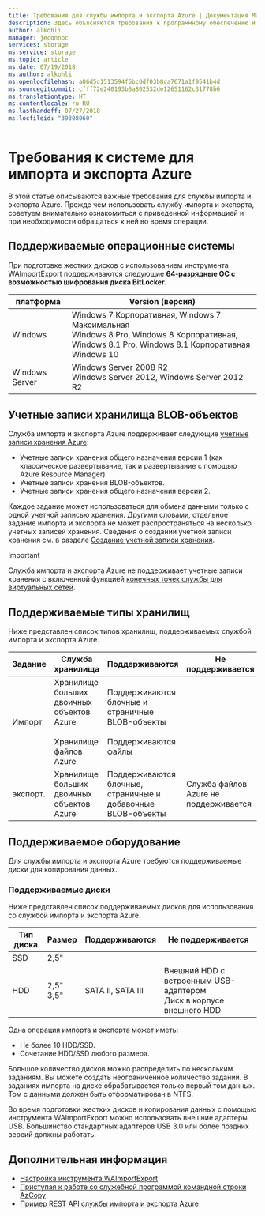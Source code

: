 ```yaml
---
title: Требования для службы импорта и экспорта Azure | Документация Майкрософт
description: Здесь объясняются требования к программному обеспечению и оборудованию для службы импорта и экспорта Azure.
author: alkohli
manager: jeconnoc
services: storage
ms.service: storage
ms.topic: article
ms.date: 07/19/2018
ms.author: alkohli
ms.openlocfilehash: a86d5c1513594f5bc0df03b8ca7671a1f9541b4d
ms.sourcegitcommit: cfff72e240193b5a802532de12651162c31778b6
ms.translationtype: HT
ms.contentlocale: ru-RU
ms.lasthandoff: 07/27/2018
ms.locfileid: "39308060"
---
```

# <a name="azure-importexport-system-requirements"></a>Требования к системе для импорта и экспорта Azure

В этой статье описываются важные требования для службы импорта и экспорта Azure. Прежде чем использовать службу импорта и экспорта, советуем внимательно ознакомиться с приведенной информацией и при необходимости обращаться к ней во время операции.

## <a name="supported-operating-systems"></a>Поддерживаемые операционные системы

При подготовке жестких дисков с использованием инструмента WAImportExport поддерживаются следующие **64-разрядные ОС с возможностью шифрования диска BitLocker**.


|платформа |Version (версия) |
|---------|---------|
|Windows     | Windows 7 Корпоративная, Windows 7 Максимальная <br> Windows 8 Pro, Windows 8 Корпоративная, Windows 8.1 Pro, Windows 8.1 Корпоративная <br> Windows 10        |
|Windows Server     |Windows Server 2008 R2 <br> Windows Server 2012, Windows Server 2012 R2         |


## <a name="supported-storage-accounts"></a>Учетные записи хранилища BLOB-объектов

Служба импорта и экспорта Azure поддерживает следующие [учетные записи хранения Azure](storage-account-options.md):
- Учетные записи хранения общего назначения версии 1 (как классическое развертывание, так и развертывание с помощью Azure Resource Manager).
- Учетные записи хранения BLOB-объектов.
- Учетные записи хранения общего назначения версии 2.

Каждое задание может использоваться для обмена данными только с одной учетной записью хранения. Другими словами, отдельное задание импорта и экспорта не может распространяться на несколько учетных записей хранения. Сведения о создании учетной записи хранения см. в разделе [Создание учетной записи хранения](storage-create-storage-account.md#create-a-storage-account).

> [!IMPORTANT] 
> Служба импорта и экспорта Azure не поддерживает учетные записи хранения с включенной функцией [конечных точек службы для виртуальных сетей](../../virtual-network/virtual-network-service-endpoints-overview.md). 

## <a name="supported-storage-types"></a>Поддерживаемые типы хранилищ

Ниже представлен список типов хранилищ, поддерживаемых службой импорта и экспорта Azure.


|Задание  |Служба хранилища |Поддерживаются  |Не поддерживается  |
|---------|---------|---------|---------|
|Импорт     |  Хранилище больших двоичных объектов Azure <br><br> Хранилище файлов Azure       | Поддерживаются блочные и страничные BLOB-объекты <br><br> Поддерживаются файлы          |
|экспорт.     |   Хранилище больших двоичных объектов Azure       | Поддерживаются блочные, страничные и добавочные BLOB-объекты         | Служба файлов Azure не поддерживается


## <a name="supported-hardware"></a>Поддерживаемое оборудование 

Для службы импорта и экспорта Azure требуются поддерживаемые диски для копирования данных.

### <a name="supported-disks"></a>Поддерживаемые диски

Ниже представлен список поддерживаемых дисков для использования со службой импорта и экспорта Azure.


|Тип диска  |Размер  |Поддерживаются |Не поддерживается  |
|---------|---------|---------|---------|
|SSD    |   2,5"      |         |         |
|HDD     |  2,5"<br>3,5"       |SATA II, SATA III         |Внешний HDD с встроенным USB-адаптером <br> Диск в корпусе внешнего HDD         |


Одна операция импорта и экспорта может иметь:
- Не более 10 HDD/SSD.
- Сочетание HDD/SSD любого размера.

Большое количество дисков можно распределить по нескольким заданиям. Вы можете создать неограниченное количество заданий. В заданиях импорта на диске обрабатывается только первый том данных. Том с данными должен быть отформатирован в NTFS.

Во время подготовки жестких дисков и копирования данных с помощью инструмента WAImportExport можно использовать внешние адаптеры USB. Большинство стандартных адаптеров USB 3.0 или более поздних версий должны работать. 


## <a name="next-steps"></a>Дополнительная информация

* [Настройка инструмента WAImportExport](storage-import-export-tool-how-to.md)
* [Приступая к работе со служебной программой командной строки AzCopy](storage-use-azcopy.md)
* [Пример REST API службы импорта и экспорта Azure](https://azure.microsoft.com/documentation/samples/storage-dotnet-import-export-job-management/)

